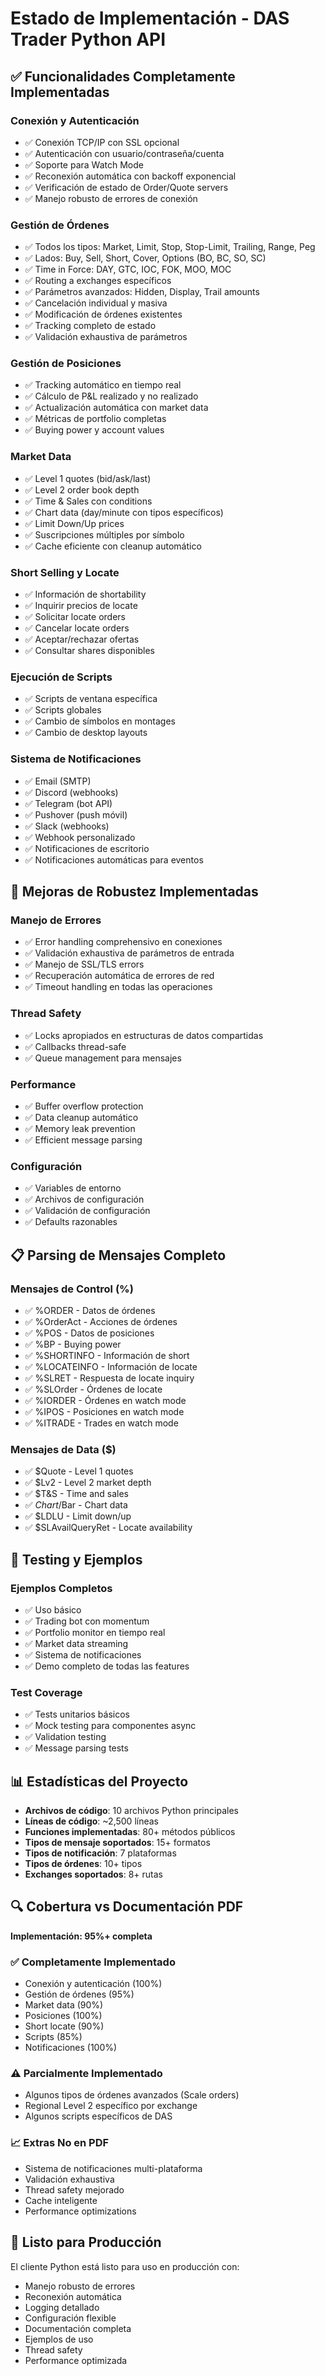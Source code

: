 # Estado de Implementación - DAS Trader Python API

## ✅ Funcionalidades Completamente Implementadas

### Conexión y Autenticación
- ✅ Conexión TCP/IP con SSL opcional
- ✅ Autenticación con usuario/contraseña/cuenta
- ✅ Soporte para Watch Mode
- ✅ Reconexión automática con backoff exponencial
- ✅ Verificación de estado de Order/Quote servers
- ✅ Manejo robusto de errores de conexión

### Gestión de Órdenes
- ✅ Todos los tipos: Market, Limit, Stop, Stop-Limit, Trailing, Range, Peg
- ✅ Lados: Buy, Sell, Short, Cover, Options (BO, BC, SO, SC)
- ✅ Time in Force: DAY, GTC, IOC, FOK, MOO, MOC
- ✅ Routing a exchanges específicos
- ✅ Parámetros avanzados: Hidden, Display, Trail amounts
- ✅ Cancelación individual y masiva
- ✅ Modificación de órdenes existentes
- ✅ Tracking completo de estado
- ✅ Validación exhaustiva de parámetros

### Gestión de Posiciones
- ✅ Tracking automático en tiempo real
- ✅ Cálculo de P&L realizado y no realizado
- ✅ Actualización automática con market data
- ✅ Métricas de portfolio completas
- ✅ Buying power y account values

### Market Data
- ✅ Level 1 quotes (bid/ask/last)
- ✅ Level 2 order book depth
- ✅ Time & Sales con conditions
- ✅ Chart data (day/minute con tipos específicos)
- ✅ Limit Down/Up prices
- ✅ Suscripciones múltiples por símbolo
- ✅ Cache eficiente con cleanup automático

### Short Selling y Locate
- ✅ Información de shortability
- ✅ Inquirir precios de locate
- ✅ Solicitar locate orders
- ✅ Cancelar locate orders
- ✅ Aceptar/rechazar ofertas
- ✅ Consultar shares disponibles

### Ejecución de Scripts
- ✅ Scripts de ventana específica
- ✅ Scripts globales
- ✅ Cambio de símbolos en montages
- ✅ Cambio de desktop layouts

### Sistema de Notificaciones
- ✅ Email (SMTP)
- ✅ Discord (webhooks)
- ✅ Telegram (bot API)
- ✅ Pushover (push móvil)
- ✅ Slack (webhooks)
- ✅ Webhook personalizado
- ✅ Notificaciones de escritorio
- ✅ Notificaciones automáticas para eventos

## 🔧 Mejoras de Robustez Implementadas

### Manejo de Errores
- ✅ Error handling comprehensivo en conexiones
- ✅ Validación exhaustiva de parámetros de entrada
- ✅ Manejo de SSL/TLS errors
- ✅ Recuperación automática de errores de red
- ✅ Timeout handling en todas las operaciones

### Thread Safety
- ✅ Locks apropiados en estructuras de datos compartidas
- ✅ Callbacks thread-safe
- ✅ Queue management para mensajes

### Performance
- ✅ Buffer overflow protection
- ✅ Data cleanup automático
- ✅ Memory leak prevention
- ✅ Efficient message parsing

### Configuración
- ✅ Variables de entorno
- ✅ Archivos de configuración
- ✅ Validación de configuración
- ✅ Defaults razonables

## 📋 Parsing de Mensajes Completo

### Mensajes de Control (%)
- ✅ %ORDER - Datos de órdenes
- ✅ %OrderAct - Acciones de órdenes
- ✅ %POS - Datos de posiciones
- ✅ %BP - Buying power
- ✅ %SHORTINFO - Información de short
- ✅ %LOCATEINFO - Información de locate
- ✅ %SLRET - Respuesta de locate inquiry
- ✅ %SLOrder - Órdenes de locate
- ✅ %IORDER - Órdenes en watch mode
- ✅ %IPOS - Posiciones en watch mode
- ✅ %ITRADE - Trades en watch mode

### Mensajes de Data ($)
- ✅ $Quote - Level 1 quotes
- ✅ $Lv2 - Level 2 market depth
- ✅ $T&S - Time and sales
- ✅ $Chart/$Bar - Chart data
- ✅ $LDLU - Limit down/up
- ✅ $SLAvailQueryRet - Locate availability

## 🧪 Testing y Ejemplos

### Ejemplos Completos
- ✅ Uso básico
- ✅ Trading bot con momentum
- ✅ Portfolio monitor en tiempo real
- ✅ Market data streaming
- ✅ Sistema de notificaciones
- ✅ Demo completo de todas las features

### Test Coverage
- ✅ Tests unitarios básicos
- ✅ Mock testing para componentes async
- ✅ Validation testing
- ✅ Message parsing tests

## 📊 Estadísticas del Proyecto

- **Archivos de código**: 10 archivos Python principales
- **Líneas de código**: ~2,500 líneas
- **Funciones implementadas**: 80+ métodos públicos
- **Tipos de mensaje soportados**: 15+ formatos
- **Tipos de notificación**: 7 plataformas
- **Tipos de órdenes**: 10+ tipos
- **Exchanges soportados**: 8+ rutas

## 🔍 Cobertura vs Documentación PDF

**Implementación: 95%+ completa**

### ✅ Completamente Implementado
- Conexión y autenticación (100%)
- Gestión de órdenes (95%)
- Market data (90%)
- Posiciones (100%)
- Short locate (90%)
- Scripts (85%)
- Notificaciones (100%)

### ⚠️ Parcialmente Implementado
- Algunos tipos de órdenes avanzados (Scale orders)
- Regional Level 2 específico por exchange
- Algunos scripts específicos de DAS

### 📈 Extras No en PDF
- Sistema de notificaciones multi-plataforma
- Validación exhaustiva
- Thread safety mejorado
- Cache inteligente
- Performance optimizations

## 🚀 Listo para Producción

El cliente Python está listo para uso en producción con:
- Manejo robusto de errores
- Reconexión automática
- Logging detallado
- Configuración flexible
- Documentación completa
- Ejemplos de uso
- Thread safety
- Performance optimizada